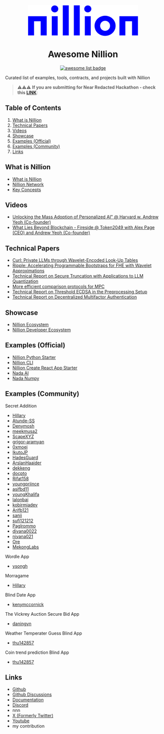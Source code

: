 <div align="center">
  <a href="https://www.nillion.com">
    <picture>
    <img alt="nillion logo" src="https://github.com/NillionNetwork/.github/blob/main/assets/nillion.png" width="auto" height="100">
    </picture>
  </a>
  <h1 align="center">Awesome Nillion</h1>
  <p align="center">
    <a href="https://github.com/sindresorhus/awesome">
      <img alt="awesome list badge" src="https://cdn.rawgit.com/sindresorhus/awesome/d7305f38d29fed78fa85652e3a63e154dd8e8829/media/badge.svg">
    </a>
  </p>
</div>

Curated list of examples, tools, contracts, and projects built with Nillion

>  ⚠️⚠️⚠️ **If you are submitting for Near Redacted Hackathon - check this [LINK](https://github.com/NillionNetwork/awesome-nillion/issues/2)**: 

## Table of Contents
1. [What is Nillion](#what-is-nillion)
2. [Technical Papers](#technical-papers)
3. [Videos](#videos)
4. [Showcase](#showcase)
5. [Examples (Official)](#examples-official)
6. [Examples (Community)](#examples-community)
7. [Links](#links)

## What is Nillion
- [What is Nillion](https://docs.nillion.com/what-is-nillion)
- [Nillion Network](https://docs.nillion.com/network)
- [Key Concepts](https://docs.nillion.com/concepts)

## Videos
- [Unlocking the Mass Adoption of Personalized AI" @ Harvard w. Andrew Yeoh (Co-founder)](https://www.youtube.com/watch?v=loo_MkR94Io)
- [What Lies Beyond Blockchain - Fireside @ Token2049 with Alex Page (CEO) and Andrew Yeoh (Co-founder)](https://www.youtube.com/watch?v=9AEcp-6tm48)

## Technical Papers
- [Curl: Private LLMs through Wavelet-Encoded Look-Up Tables](https://nillion.pub/curl-private-llms-through-dwt-lut.pdf)
- [Ripple: Accelerating Programmable Bootstraps for FHE with Wavelet Approximations](https://eprint.iacr.org/2024/866.pdf)
- [Technical Report on Secure Truncation with Applications to LLM Quantization](https://nillion.pub/secure-truncation-llm-quantization.pdf)
- [More efficient comparison protocols for MPC](https://nillion.pub/comparison.pdf)
- [Technical Report on Threshold ECDSA in the Preprocessing Setup](https://nillion.pub/threshold-ecdsa-preprocessing-setup.pdf)
- [Technical Report on Decentralized Multifactor Authentication](https://nillion.pub/decentralized-multifactor-authentication.pdf)

## Showcase
- [Nillion Ecosystem](https://nillion.com/ecosystem/)
- [Nillion Developer Ecosystem](https://docs.nillion.com/showcase)

## Examples (Official)
- [Nillion Python Starter](https://github.com/NillionNetwork/nillion-python-starter)
- [Nillion CLI](https://github.com/NillionNetwork/create-nillion-app)
- [Nillion Create React App Starter](https://github.com/NillionNetwork/cra-nillion)
- [Nada AI](https://docs.nillion.com/nada-by-example/nada-ai)
- [Nada Numpy](https://docs.nillion.com/nada-by-example/nada-numpy)

## Examples (Community)
Secret Addition
- [Hillary](https://github.com/hilary3211/Nillion-Blind-app)
- [Atunde-SS](https://github.com/Atunde-SS/secrete_addition)
- [Denymosh](https://github.com/denymosh/secret_addition)
- [meekmusa2](https://github.com/meekMusa2/nillion-hacktoberfest)
- [ScapeXYZ](https://github.com/ScapeXYZ/nillibilli/tree/master)
- [grigor-aramyan](https://github.com/grigor-aramyan/hacktoberfest-blind)
- [0xmoei](https://github.com/0xmoei/secret_addition)
- [IkutoJP](https://github.com/IkutoJP/secret_addition)
- [HadesGuard](https://github.com/HadesGuard/secret-addition-app)
- [ArslanHaaider](https://github.com/ArslanHaaider/bllind-assistant)
- [dekkeng](https://github.com/dekkeng/secret_addition)
- [docpto](https://github.com/docpto/secret_addition)
- [Rifat158](https://github.com/Rifat158/secret_additon)
- [youngpriince](https://github.com/youngpriince/nillion-secret-addition)
- [asifbd11](https://github.com/asifbd11/secret_addition)
- [youngKhalifa](https://github.com/khalifalala1st/Blind-App)
- [lalonbai](https://github.com/lalonbai/secret_addition)
- [kobirmiadev](https://github.com/kobirmiadev/secret_addition)
- [Arifb121](https://github.com/Arifb121/secret_addition)
- [sanii](https://github.com/Oyedele23/appp_blind)
- [sufi121212](https://github.com/sufi121212/secret_addition)
- [Paglrommo](https://github.com/Paglrommo/secret_addition)
- [divana0022](https://github.com/divana0022/secret_addition)
- [niyana021](https://github.com/niyana021/secret_addition)
- [Ore](https://github.com/Ore0luwa/nillion-blind)
- [MekongLabs](https://github.com/Mekong-labs/secret_addition)

Wordle App
- [ysongh](https://github.com/ysongh/Wordle-BlindApp)

Morragame 
- [Hillary](https://github.com/hilary3211/Morragame_Nillion_App.git)

Blind Date App
- [kenymccornick](https://github.com/kenymccornick/blind-date-app)

The Vickrey Auction Secure Bid App
- [daningyn](https://github.com/daningyn/tinybid-nillion-blind-app)

Weather Temperater Guess Blind App
- [thu142857](https://github.com/thu142857/tinybin-nillion-blind-app)

Coin trend prediction Blind App
- [thu142857](https://github.com/thu142857/nillion-timeseries-blindapp)

## Links
- [Github](https://github.com/NillionNetwork)
- [Github Discussions](https://github.com/orgs/NillionNetwork/discussions)
- [Documentation](https://docs.nillion.com/)
- [Discord](https://discord.gg/nillionnetwork)
-  nnn
- [X (Formerly Twitter)](https://twitter.com/nillionnetwork)
- [Youtube](https://www.youtube.com/@nillion)
- my contribution
